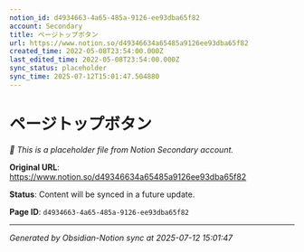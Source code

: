 ```yaml
---
notion_id: d4934663-4a65-485a-9126-ee93dba65f82
account: Secondary
title: ページトップボタン
url: https://www.notion.so/d49346634a65485a9126ee93dba65f82
created_time: 2022-05-08T23:54:00.000Z
last_edited_time: 2022-05-08T23:54:00.000Z
sync_status: placeholder
sync_time: 2025-07-12T15:01:47.504880
---
```


# ページトップボタン

*🔄 This is a placeholder file from Notion Secondary account.*

**Original URL**: https://www.notion.so/d49346634a65485a9126ee93dba65f82

**Status**: Content will be synced in a future update.

**Page ID**: `d4934663-4a65-485a-9126-ee93dba65f82`

---

*Generated by Obsidian-Notion sync at 2025-07-12 15:01:47*
